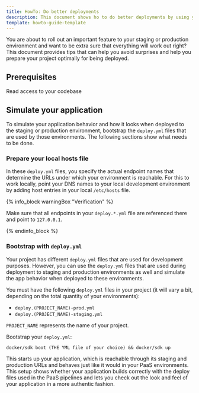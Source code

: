 ```yaml
---
title: HowTo: Do better deployments
description: This document shows ho to do better deployments by using your local environment as a preview for how your application will behave when deployed to PaaS
template: howto-guide-template
---
```


You are about to roll out an important feature to your staging or production environment and want to be extra sure that everything will work out right? This document provides tips that can help you avoid surprises and help you prepare your project optimally for being deployed.

## Prerequisites

Read access to your codebase

## Simulate your application

To simulate your application behavior and how it looks when deployed to the staging or production environment, bootstrap the `deploy.yml` files that are used by those environments. The following sections show what needs to be done.

### Prepare your local hosts file

In these `deploy.yml` files, you specify the actual endpoint names that determine the URLs under which your environment is reachable. For this to work locally, point your DNS names to your local development environment by adding host entries in your local `/etc/hosts` file. 

{% info_block warningBox "Verification" %}

Make sure that all endpoints in your `deploy.*.yml` file are referenced there and point to `127.0.0.1`.

{% endinfo_block %}



### Bootstrap with `deploy.yml`

Your project has different `deploy.yml` files that are used for development purposes. However, you can use the `deploy.yml` files that are used during deployment to staging and production environments as well and simulate the app behavior when deployed to these environments.

You must have the following `deploy.yml` files in your project (it will vary a bit, depending on the total quantity of your environments):
- `deploy.(PROJECT_NAME)-prod.yml`
- `deploy.(PROJECT_NAME)-staging.yml`

`PROJECT_NAME` represents the name of your project.

Bootstrap your `deploy.yml`:

```
docker/sdk boot (THE YML file of your choice) && docker/sdk up
```

This starts up your application, which is reachable through its staging and production URLs and behaves just like it would in your PaaS environments. This setup shows whether your application builds correctly with the deploy files used in the PaaS pipelines and lets you check out the look and feel of your application in a more authentic fashion.
